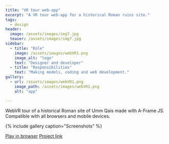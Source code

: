 ```yaml
---
title: "VR tour web-app"
excerpt: "A VR tour web-app for a historical Roman ruins site."
tags:
  - design
header:
  image: /assets/images/img7.jpg
  teaser: /assets/images/img7.jpg
sidebar:
  - title: "Role"
    image: /assets/images/webVR1.png
    image_alt: "logo"
    text: "Designer and developer"
  - title: "Responsibilities"
    text: "Making models, coding and web development."
gallery:
  - url: /assets/images/webVR1.png
    image_path: /assets/images/webVR1.png
    alt: "app"

---
```

WebVR tour of a historical Roman site of Umm Qais made with A-Frame JS. Compatible with all browsers and mobile devices.

{% include gallery caption="Screenshots" %}

<a href="https://adamalbsoul.github.io/Roman-Ruins-in-A-Frame-Web-VR/" class="btn btn--primary">Play in browser</a>
<a href="https://github.com/adamalbsoul/Roman-Ruins-in-A-Frame-Web-VR/" class="btn btn--secondary">Project link</a>
